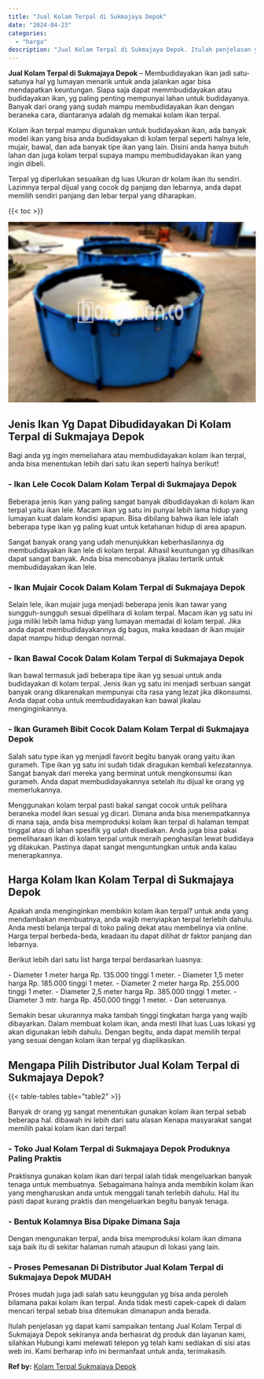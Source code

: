 ```yaml
---
title: "Jual Kolam Terpal di Sukmajaya Depok"
date: "2024-04-23"
categories: 
  - "harga"
description: "Jual Kolam Terpal di Sukmajaya Depok. Itulah penjelasan yg dapat kami sampaikan tentang Jual Kolam Terpal di Sukmajaya Depok sekiranya anda berhasrat dg prod..."
---
```


**Jual Kolam Terpal di Sukmajaya Depok** – Membudidayakan ikan jadi satu-satunya hal yg lumayan menarik untuk anda jalankan agar bisa mendapatkan keuntungan. Siapa saja dapat memmbudidayakan atau budidayakan ikan, yg paling penting mempunyai lahan untuk budidayanya. Banyak dari orang yang sudah mampu membudidayakan ikan dengan beraneka cara, diantaranya adalah dg memakai kolam ikan terpal.

Kolam ikan terpal mampu digunakan untuk budidayakan ikan, ada banyak model ikan yang bisa anda budidayakan di kolam terpal seperti halnya lele, mujair, bawal, dan ada banyak tipe ikan yang lain. Disini anda hanya butuh lahan dan juga kolam terpal supaya mampu membudidayakan ikan yang ingin dibeli.

Terpal yg diperlukan sesuaikan dg luas Ukuran dr kolam ikan itu sendiri. Lazimnya terpal dijual yang cocok dg panjang dan lebarnya, anda dapat memilih sendiri panjang dan lebar terpal yang diharapkan.

{{< toc >}}

![Jual Kolam Terpal di Sukmajaya Depok](/images/jual-kolam-terpal-18.png)

## Jenis Ikan Yg Dapat Dibudidayakan Di Kolam Terpal di Sukmajaya Depok

Bagi anda yg ingin memeliahara atau membudidayakan kolam ikan terpal, anda bisa menentukan lebih dari satu ikan seperti halnya berikut!

### \- Ikan Lele Cocok Dalam Kolam Terpal di Sukmajaya Depok

Beberapa jenis ikan yang paling sangat banyak dibudidayakan di kolam ikan terpal yaitu ikan lele. Macam ikan yg satu ini punyai lebih lama hidup yang lumayan kuat dalam kondisi apapun. Bisa dibilang bahwa ikan lele ialah beberapa type ikan yg paling kuat untuk ketahanan hidup di area apapun.

Sangat banyak orang yang udah menunjukkan keberhasilannya dg membudidayakan ikan lele di kolam terpal. Alhasil keuntungan yg dihasilkan dapat sangat banyak. Anda bisa mencobanya jikalau tertarik untuk membudidayakan ikan lele.

### \- Ikan Mujair Cocok Dalam Kolam Terpal di Sukmajaya Depok

Selain lele, ikan mujair juga menjadi beberapa jenis ikan tawar yang sungguh-sungguh sesuai dipelihara di kolam terpal. Macam ikan yg satu ini juga miliki lebih lama hidup yang lumayan memadai di kolam terpal. Jika anda dapat membudidayakannya dg bagus, maka keadaan dr ikan mujair dapat mampu hidup dengan normal.

### \- Ikan Bawal Cocok Dalam Kolam Terpal di Sukmajaya Depok

Ikan bawal termasuk jadi beberapa tipe ikan yg sesuai untuk anda budidayakan di kolam terpal. Jenis ikan yg satu ini menjadi serbuan sangat banyak orang dikarenakan mempunyai cita rasa yang lezat jika dikonsumsi. Anda dapat coba untuk membudidayakan kan bawal jikalau menginginkannya.

### \- Ikan Gurameh Bibit Cocok Dalam Kolam Terpal di Sukmajaya Depok

Salah satu type ikan yg menjadi favorit begitu banyak orang yaitu ikan gurameh. Tipe ikan yg satu ini sudah tidak diragukan kembali kelezatannya. Sangat banyak dari mereka yang berminat untuk mengkonsumsi ikan gurameh. Anda dapat membudidayakannya setelah itu dijual ke orang yg memerlukannya.

Menggunakan kolam terpal pasti bakal sangat cocok untuk pelihara beraneka model ikan sesuai yg dicari. Dimana anda bisa menempatkannya di mana saja, anda bisa memproduksi kolam ikan terpal di halaman tempat tinggal atau di lahan spesifik yg udah disediakan. Anda juga bisa pakai pemeliharaan ikan di kolam terpal untuk meraih penghasilan lewat budidaya yg dilakukan. Pastinya dapat sangat menguntungkan untuk anda kalau menerapkannya.

## Harga Kolam Ikan Kolam Terpal di Sukmajaya Depok

Apakah anda menginginkan membikin kolam ikan terpal? untuk anda yang mendambakan membuatnya, anda wajib menyiapkan terpal terlebih dahulu. Anda mesti belanja terpal di toko paling dekat atau membelinya via online. Harga terpal berbeda-beda, keadaan itu dapat dilihat dr faktor panjang dan lebarnya.

Berikut lebih dari satu list harga terpal berdasarkan luasnya:

\- Diameter 1 meter harga Rp. 135.000 tinggi 1 meter. - Diameter 1,5 meter harga Rp. 185.000 tinggi 1 meter. - Diameter 2 meter harga Rp. 255.000 tinggi 1 meter. - Diameter 2,5 meter harga Rp. 385.000 tinggi 1 meter. - Diameter 3 mtr. harga Rp. 450.000 tinggi 1 meter. - Dan seterusnya.

Semakin besar ukurannya maka tambah tinggi tingkatan harga yang wajib dibayarkan. Dalam membuat kolam ikan, anda mesti lihat luas Luas lokasi yg akan digunakan lebih dahulu. Dengan begitu, anda dapat memilih terpal yang sesuai dengan kolam ikan terpal yg diaplikasikan.

## Mengapa Pilih Distributor Jual Kolam Terpal di Sukmajaya Depok?

{{< table-tables table="table2" >}}

Banyak dr orang yg sangat menentukan gunakan kolam ikan terpal sebab beberapa hal. dibawah ini lebih dari satu alasan Kenapa masyarakat sangat memilih pakai kolam ikan dari terpal!

### \- Toko Jual Kolam Terpal di Sukmajaya Depok Produknya Paling Praktis

Praktisnya gunakan kolam ikan dari terpal ialah tidak mengeluarkan banyak tenaga untuk membuatnya. Sebagaimana halnya anda membikin kolam ikan yang mengharuskan anda untuk menggali tanah terlebih dahulu. Hal itu pasti dapat kurang praktis dan mengeluarkan begitu banyak tenaga.

### \- Bentuk Kolamnya Bisa Dipake Dimana Saja

Dengan mengunakan terpal, anda bisa memproduksi kolam ikan dimana saja baik itu di sekitar halaman rumah ataupun di lokasi yang lain.

### \- Proses Pemesanan Di Distributor Jual Kolam Terpal di Sukmajaya Depok MUDAH

Proses mudah juga jadi salah satu keunggulan yg bisa anda peroleh bilamana pakai kolam ikan terpal. Anda tidak mesti capek-capek di dalam mencari terpal sebab bisa ditemukan dimanapun anda berada.

Itulah penjelasan yg dapat kami sampaikan tentang Jual Kolam Terpal di Sukmajaya Depok sekiranya anda berhasrat dg produk dan layanan kami, silahkan Hubungi kami melewati telepon yg telah kami sediakan di sisi atas web ini. Kami berharap info ini bermanfaat untuk anda, terimakasih.

**Ref by:** [Kolam Terpal Sukmajaya Depok](https://id.wikipedia.org/wiki/Kolam)
